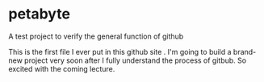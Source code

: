 # petabyte
A test project to verify the general function of github

This is the first file I ever put in this github site .
I'm going to build a brand-new project very soon after I fully understand the process of gitbub.
So excited with the coming lecture.
